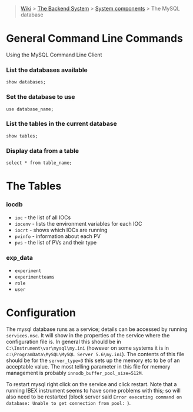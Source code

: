 > [Wiki](Home) > [The Backend System](The-Backend-System) > [System components](System-components) > The MySQL database 

# General Command Line Commands
Using the MySQL Command Line Client

### List the databases available
```
show databases;
```

### Set the database to use
```
use database_name;
```

### List the tables in the current database
```
show tables;
```
### Display data from a table
```
select * from table_name;
```

# The Tables

### iocdb
* `ioc` - the list of all IOCs
* `iocenv` - lists the environment variables for each IOC
* `iocrt` - shows which IOCs are running
* `pvinfo` - information about each PV
* `pvs` - the list of PVs and their type

### exp_data
* `experiment`
* `experimentteams`
* `role`
* `user`

# Configuration

The mysql database runs as a service; details can be accessed by running `services.msc`. It will show in the properties of the service where the configuration file is. In general this should be in `C:\Instrument\var\mysql\my.ini` (however on some systems it is in `c:\ProgramData\MySQL\MySQL Server 5.6\my.ini`). The contents of this file should be for the `server_type=3` this sets up the memory etc to be of an acceptable value. The most telling parameter in this file for memory management is probably `innodb_buffer_pool_size=512M`.

To restart mysql right click on the service and click restart. Note that a running IBEX instrument seems to have some problems with this; so will also need to be restarted (block server said `Error executing command on database: Unable to get connection from pool: `).



